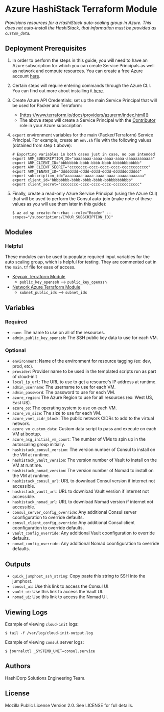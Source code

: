 # Azure HashiStack Terraform Module

_Provisions resources for a HashiStack auto-scaling group in Azure. This does not auto-install the HashiStack, that information must be provided as `custom_data`._

## Deployment Prerequisites

1. In order to perform the steps in this guide, you will need to have an Azure subscription for which you can create Service Principals as well as network and compute resources. You can create a free Azure account [here](https://azure.microsoft.com/en-us/free/).

2. Certain steps will require entering commands through the Azure CLI. You can find out more about installing it [here](https://docs.microsoft.com/en-us/cli/azure/install-azure-cli).

3. Create Azure API Credentials: set up the main Service Principal that will be used for Packer and Terraform:
    * [https://www.terraform.io/docs/providers/azurerm/index.html]()
    * The above steps will create a Service Principal with the [Contributor](https://docs.microsoft.com/en-us/azure/active-directory/role-based-access-built-in-roles#contributor) role in your Azure subscription

4. `export` environment variables for the main (Packer/Terraform) Service Principal. For example, create an `env.sh` file with the following values (obtained from step `1` above):

    ```
    # Exporting variables in both cases just in case, no pun intended
    export ARM_SUBSCRIPTION_ID="aaaaaaaa-aaaa-aaaa-aaaa-aaaaaaaaaaaa"
    export ARM_CLIENT_ID="bbbbbbbb-bbbb-bbbb-bbbb-bbbbbbbbbbbb"
    export ARM_CLIENT_SECRET="cccccccc-cccc-cccc-cccc-cccccccccccc"
    export ARM_TENANT_ID="dddddddd-dddd-dddd-dddd-dddddddddddd"
    export subscription_id="aaaaaaaa-aaaa-aaaa-aaaa-aaaaaaaaaaaa"
    export client_id="bbbbbbbb-bbbb-bbbb-bbbb-bbbbbbbbbbbb"
    export client_secret="cccccccc-cccc-cccc-cccc-cccccccccccc"
    ```

5. Finally, create a read-only Azure Service Principal (using the Azure CLI) that will be used to perform the Consul auto-join (make note of these values as you will use them later in this guide):

    ```
    $ az ad sp create-for-rbac --role="Reader" --scopes="/subscriptions/[YOUR_SUBSCRIPTION_ID]"
    ```

## Modules

### Helpful

These modules can be used to populate required input variables for the auto scaling group, which is helpful for testing. They are commented out in the `main.tf` file for ease of access.

- [Keypair Terraform Module](https://github.com/hashicorp-modules/ssh-keypair-data)
  - `public_key_openssh` --> `public_key_openssh`
- [Network Azure Terraform Module](https://github.com/hashicorp-modules/network-azure/)
  - `subnet_public_ids` --> `subnet_ids`

## Variables

### Required

- `name`: The name to use on all of the resources.
- `admin_public_key_openssh`: The SSH public key data to use for each VM.

### Optional

- `environment`: Name of the environment for resource tagging (ex: dev, prod, etc).
- `provider`: Provider name to be used in the templated scripts run as part of cloud-init
- `local_ip_url`: The URL to use to get a resource's IP address at runtime.
- `admin_username`: The username to use for each VM.
- `admin_password`: The password to use for each VM.
- `azure_region`: The Azure Region to use for all resources (ex: West US, East US).
- `azure_os`: The operating system to use on each VM.
- `azure_vm_size`: The size to use for each VM.
- `azure_vnet_cidr_block`: The public network CIDRs to add to the virtual network.
- `azure_vm_custom_data`: Custom data script to pass and execute on each VM at bootup.
- `azure_asg_initial_vm_count`: The number of VMs to spin up in the autoscaling group initially.
- `hashistack_consul_version`: The version number of Consul to install on the VM at runtime.
- `hashistack_vault_version`: The version number of Vault to install on the VM at runtime.
- `hashistack_nomad_version`: The version number of Nomad to install on the VM at runtime.
- `hashistack_consul_url`: URL to download Consul version if internet not accessible.
- `hashistack_vault_url`: URL to download Vault version if internet not accessible.
- `hashistack_nomad_url`: URL to download Nomad version if internet not accessible.
- `consul_server_config_override`: Any additional Consul server coonfiguration to override defaults.
- `consul_client_config_override`: Any additional Consul client coonfiguration to override defaults.
- `vault_config_override`: Any additional Vault coonfiguration to override defaults.
- `nomad_config_override`: Any additional Nomad coonfiguration to override defaults.

## Outputs

- `quick_jumphost_ssh_string`: Copy paste this string to SSH into the jumphost.
- `consul_ui`: Use this link to access the Consul UI.
- `vault_ui`: Use this link to access the Vault UI.
- `nomad_ui`: Use this link to access the Nomad UI.

## Viewing Logs

Example of viewing `cloud-init` logs:

```
$ tail -f /var/log/cloud-init-output.log
```

Example of viewing `consul` server logs:

```
$ journalctl _SYSTEMD_UNIT=consul.service
```

## Authors

HashiCorp Solutions Engineering Team.

## License

Mozilla Public License Version 2.0. See LICENSE for full details.

